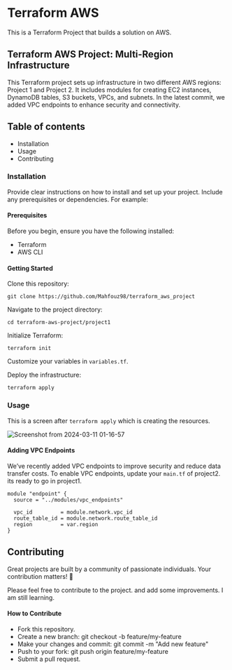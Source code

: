  <h1>Terraform AWS</h1>

This is a Terraform Project that builds a solution on AWS. 

<h2>Terraform AWS Project: Multi-Region Infrastructure</h2>
This Terraform project sets up infrastructure in two different AWS regions: Project 1 and Project 2. It includes modules for creating EC2 instances, DynamoDB tables, S3 buckets, VPCs, and subnets. In the latest commit, we added VPC endpoints to enhance security and connectivity.

<h2>Table of contents</h2>

- Installation
- Usage
- Contributing

<h3>Installation</h3>
Provide clear instructions on how to install and set up your project. Include any prerequisites or dependencies. For example:

<h4>Prerequisites</h4>

Before you begin, ensure you have the following installed:

- Terraform
- AWS CLI
  
<h4>Getting Started</h4>

Clone this repository:

`git clone https://github.com/Mahfouz98/terraform_aws_project`

Navigate to the project directory:

`cd terraform-aws-project/project1`

Initialize Terraform:

`terraform init`

Customize your variables in `variables.tf`.

Deploy the infrastructure:

`terraform apply`

<h3>Usage</h3>

This is a screen after `terraform apply` which is creating the resources.

![Screenshot from 2024-03-11 01-16-57](https://github.com/Mahfouz98/terraform_aws_project/assets/145352617/f3dbc489-e037-4bf5-874e-1329fff94f5f)


<h4>Adding VPC Endpoints</h4>

We’ve recently added VPC endpoints to improve security and reduce data transfer costs. To enable VPC endpoints, update your `main.tf` of project2.
its ready to go in project1.

```
module "endpoint" {
  source = "../modules/vpc_endpoints"
  
  vpc_id         = module.network.vpc_id
  route_table_id = module.network.route_table_id
  region         = var.region
}
```

<h2>Contributing</h2>
Great projects are built by a community of passionate individuals. Your contribution matters! 🌟

Please feel free to contribute to the project. and add some improvements. I am still learning.

<h4>How to Contribute</h4>

- Fork this repository.
- Create a new branch: git checkout -b feature/my-feature
- Make your changes and commit: git commit -m "Add new feature"
- Push to your fork: git push origin feature/my-feature
- Submit a pull request.

